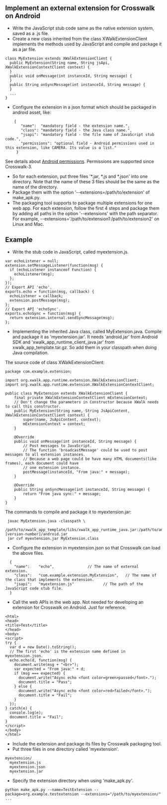 ## Implement an external extension for Crosswalk on Android
* Write the JavaScript stub code same as the native extension system, saved as a .js file.
* Create a new class inherited from the class XWalkExtensionClient implements the methods used by JavaScript and compile and package it as a jar file.
```
class MyExtension extends XWalkExtensionClient {
  public MyExtension(String name, String jsApi, XWalkExtensionContextClient context) {
  }
  public void onMessage(int instanceId, String message) {
  }
  public String onSyncMessage(int instanceId, String message) {
  }
  ...
}
```
* Configure the extension in a json format which should be packaged in android asset, like:
```
    {
       "name":  "mandatory field - the extension name.",
       "class": "mandatory field - the Java class name.",
       "jsapi": "mandatory field - the file name of JavaScript stub code.",
       "permissions": "optional field - Android permissions used in this extension, like CAMERA. Its value is a list."
     }
```
See details about [Android permissions](http://developer.android.com/reference/android/Manifest.permission.html). Permissions are supported since Crosswalk-3.
* So for each extension, put three files '*.jar, *.js and *.json' into one directory. Note that the name of these 3 files should be the same as the name of the directory.
* Package them with the option '--extensions=/path/to/extension' of make_apk.py. 
* The packaging tool supports to package multiple extensions for one web app. For each extension, follow the first 4 steps and package them by adding all paths in the option '--extensions' with the path separator. For example, --extensions='/path/to/extension1:/path/to/extension2' on Linux and Mac.

## Example
* Write the stub code in JavaScript, called myextension.js.
```
var echoListener = null;
extension.setMessageListener(function(msg) {
  if (echoListener instanceof Function) {
    echoListener(msg);
  };
});
// Export API 'echo'.
exports.echo = function(msg, callback) {
  echoListener = callback;
  extension.postMessage(msg);
};
// Export API 'echoSync'.
exports.echoSync = function(msg) {
  return extension.internal.sendSyncMessage(msg);
};
```
* Implementing the inherited Java class, called MyExtension.java. Compile and package it as 'myextension.jar'. It needs 'android.jar' from Android SDK and 'xwalk_app_runtime_client_java.jar' from xwalk_app_template.tar.gz. So add them in your classpath when doing Java compilation.



The source code of class XWalkExtensionClient:
```
package com.example.extension;

import org.xwalk.app.runtime.extension.XWalkExtensionClient;
import org.xwalk.app.runtime.extension.XWalkExtensionContextClient;

public class MyExtension extends XWalkExtensionClient {
    final private XWalkExtensionContextClient mExtensionContext;
    // Don't change the parameters in Constructor because XWalk needs to call this constructor.
    public MyExtension(String name, String JsApiContent, XWalkExtensionContextClient context) {
        super(name, JsApiContent, context);
        mExtensionContext = context;
    }

    @Override
    public void onMessage(int instanceId, String message) {
        // Post messages to JavaScript.
        // The function 'broadcastMessage' could be used to post messages to all extension instances.
        // Because a web page could be have many HTML documents(like frames), each document could have
        // one extension instance.
        postMessage(instanceId, "From java:" + message);
    }

    @Override
    public String onSyncMessage(int instanceId, String message) {
        return "From java sync:" + message;
    }
}
```

 The commands to compile and package it to myextension.jar:
 ```
  javac MyExtension.java -classpath \
   /path/to/xwalk_app_template/libs/xwalk_app_runtime_java.jar:/path/to/androidsdk/platforms/android-[version-number]/android.jar
  jar cvf myextension.jar MyExtension.class
```
* Configure the extension in myextension.json so that Crosswalk can load the above files.
```
  {
    "name":    "echo",               // The name of external extension.
    "class":   "com.example.extension.MyExtension",   // The name of the class that implements the extension.
    "jsapi":   "myextension.js"             // The path of the JavaScript code stub file.
  }
```
* Call the web APIs in the web app. Not needed for developing an extension for Crosswalk on Android. Just for reference.
```
<html>
<head>
<title>Test</title>
</head>
<body>
<script>
try {
  var d = new Date().toString();
  // The first 'echo' is the extension name defined in myextension.json.
  echo.echo(d, function(msg) {
    document.write(msg + "<br>");
    var expected = "From java:" + d;
    if (msg === expected) {
      document.write("Async echo <font color=green>passed</font>.");
      document.title = "Pass";
    } else {
      document.write("Async echo <font color=red>failed</font>.");
      document.title = "Fail";
    }
  });
} catch(e) {
  console.log(e);
  document.title = "Fail";
}
</script>
</body>
</html>
```
* Include the extension and package its files by Crosswalk packaging tool.
 * Put three files in one directory called 'myextension'.
```
myextension/
  myextension.js
  myextension.json
  myextension.jar
```
 * Specify the extension directory when using 'make_apk.py'.
```
python make_apk.py --name=TestExtension --package=org.example.testextension --extensions="/path/to/myextension/" ...
```
